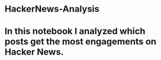 # HackerNews-Analysis
# In this notebook I analyzed which posts get the most engagements on Hacker News. 
